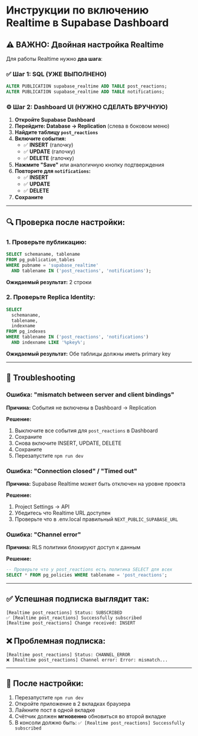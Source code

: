 # Инструкции по включению Realtime в Supabase Dashboard

## ⚠️ ВАЖНО: Двойная настройка Realtime

Для работы Realtime нужно **два шага**:

### ✅ Шаг 1: SQL (УЖЕ ВЫПОЛНЕНО)
```sql
ALTER PUBLICATION supabase_realtime ADD TABLE post_reactions;
ALTER PUBLICATION supabase_realtime ADD TABLE notifications;
```

### ⚙️ Шаг 2: Dashboard UI (НУЖНО СДЕЛАТЬ ВРУЧНУЮ)

1. **Откройте Supabase Dashboard**
2. **Перейдите: Database → Replication** (слева в боковом меню)
3. **Найдите таблицу `post_reactions`**
4. **Включите события:**
   - ✅ **INSERT** (галочку)
   - ✅ **UPDATE** (галочку)
   - ✅ **DELETE** (галочку)
5. **Нажмите "Save"** или аналогичную кнопку подтверждения
6. **Повторите для `notifications`:**
   - ✅ **INSERT**
   - ✅ **UPDATE**
   - ✅ **DELETE**
7. **Сохраните**

---

## 🔍 Проверка после настройки:

### 1. Проверьте публикацию:
```sql
SELECT schemaname, tablename 
FROM pg_publication_tables 
WHERE pubname = 'supabase_realtime'
  AND tablename IN ('post_reactions', 'notifications');
```

**Ожидаемый результат:** 2 строки

### 2. Проверьте Replica Identity:
```sql
SELECT 
  schemaname,
  tablename,
  indexname
FROM pg_indexes
WHERE tablename IN ('post_reactions', 'notifications')
  AND indexname LIKE '%pkey%';
```

**Ожидаемый результат:** Обе таблицы должны иметь primary key

---

## 🐛 Troubleshooting

### Ошибка: "mismatch between server and client bindings"

**Причина:** События не включены в Dashboard → Replication

**Решение:**
1. Выключите все события для `post_reactions` в Dashboard
2. Сохраните
3. Снова включите INSERT, UPDATE, DELETE
4. Сохраните
5. Перезапустите `npm run dev`

### Ошибка: "Connection closed" / "Timed out"

**Причина:** Supabase Realtime может быть отключен на уровне проекта

**Решение:**
1. Project Settings → API
2. Убедитесь что Realtime URL доступен
3. Проверьте что в .env.local правильный `NEXT_PUBLIC_SUPABASE_URL`

### Ошибка: "Channel error"

**Причина:** RLS политики блокируют доступ к данным

**Решение:**
```sql
-- Проверьте что у post_reactions есть политика SELECT для всех
SELECT * FROM pg_policies WHERE tablename = 'post_reactions';
```

---

## ✅ Успешная подписка выглядит так:

```
[Realtime post_reactions] Status: SUBSCRIBED
✅ [Realtime post_reactions] Successfully subscribed
[Realtime post_reactions] Change received: INSERT
```

## ❌ Проблемная подписка:

```
[Realtime post_reactions] Status: CHANNEL_ERROR
❌ [Realtime post_reactions] Channel error: Error: mismatch...
```

---

## 📝 После настройки:

1. Перезапустите `npm run dev`
2. Откройте приложение в 2 вкладках браузера
3. Лайкните пост в одной вкладке
4. Счётчик должен **мгновенно** обновиться во второй вкладке
5. В консоли должно быть: `✅ [Realtime post_reactions] Successfully subscribed`
